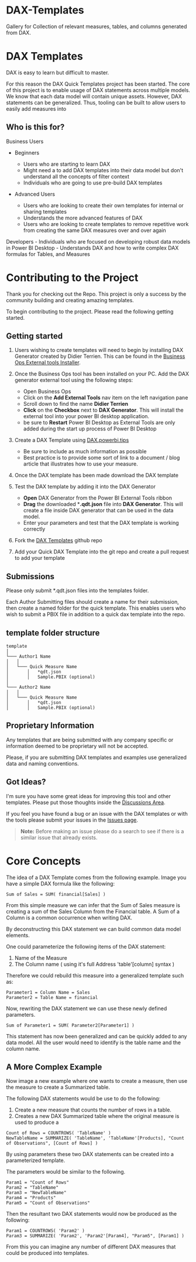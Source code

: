 # DAX-Templates

Gallery for Collection of relevant measures, tables, and columns generated from DAX.

# DAX Templates

DAX is easy to learn but difficult to master.

For this reason the DAX Quick Templates project has been started. The core of this project is to enable usage of DAX statements across multiple models. We know that each data model will contain unique assets. However, DAX statements can be generalized. Thus, tooling can be built to allow users to easily add measures into 

## Who is this for?
Business Users 
- Beginners
    - Users who are starting to learn DAX
    - Might need a to add DAX templates into their data model but don't understand all the concepts of filter context
    - Individuals who are going to use pre-build DAX templates

- Advanced Users
    - Users who are looking to create their own templates for internal or sharing templates
    - Understands the more advanced features of DAX
    - Users who are looking to create templates to remove repetitive work from creating the same DAX measures over and over again

Developers
    - Individuals who are focused on developing robust data models in Power BI Desktop
    - Understands DAX and how to write complex DAX formulas for Tables, and Measures

# Contributing to the Project

Thank you for checking out the Repo.  This project is only a success by the community building and creating amazing templates. 

To begin contributing to the project. Please read the following getting started.

## Getting started
1. Users wishing to create templates will need to begin by installing DAX Generator created by Didier Terrien. This can be found in the [Business Ops External tools Installer](https://powerbi.tips/product/business-ops/).

1. Once the Business Ops tool has been installed on your PC. Add the DAX generator external tool using the following steps:
    - Open Business Ops
    - Click on the **Add External Tools** nav item on the left navigation pane
    - Scroll down to find the name **Didier Terrien**
    - **Click** on the **Checkbox** next to **DAX Generator**. This will install the external tool into your power BI desktop application.
    - be sure to **Restart** Power BI Desktop as External Tools are only added during the start up process of Power BI Desktop

1. Create a DAX Template using [DAX.powerbi.tips](https://dax.powerbi.tips/)
    - Be sure to include as much information as possible
    - Best practice is to provide some sort of link to a document / blog article that illustrates how to use your measure. 

1. Once the DAX template has been made download the DAX template

1. Test the DAX template by adding it into the DAX Generator
    - **Open** DAX Generator from the Power BI External Tools ribbon
    - **Drag** the downloaded ***.qdt.json** file into **DAX Generator**.  This will create a file inside DAX generator that can be used in the data model. 
    - Enter your parameters and test that the DAX template is working correctly

1. Fork the [DAX Templates](https://github.com/PowerBI-tips/DAX-Templates) github repo

1. Add your Quick DAX Template into the git repo and create a pull request to add your template

## Submissions

Please only submit *.qdt.json files into the templates folder. 

Each Author Submitting files should create a name for their submission, then create a named folder for the quick template. This enables users who wish to submit a PBIX file in addition to a quick dax template into the repo.

## template folder structure

```
template
│
└─── Author1 Name
│   │
│   └─── Quick Measure Name
│       │   *qdt.json
│       │   Sample.PBIX (optional)
│   
└─── Author2 Name
│   │
│   └─── Quick Measure Name
│       │   *qdt.json
│       │   Sample.PBIX (optional)
```

## Proprietary Information
Any templates that are being submitted with any company specific or information deemed to be proprietary will not be accepted. 

Please, if you are submitting DAX templates and examples use generalized data and naming conventions.

## Got Ideas?

I'm sure you have some great ideas for improving this tool and other templates. Please put those thoughts inside the [Discussions Area](https://github.com/PowerBI-tips/DAX-Templates/discussions).

If you feel you have found a bug or an issue with the DAX templates or with the tools please submit your issues in the [Issues page](https://github.com/PowerBI-tips/DAX-Templates/issues). 

> **Note:** Before making an issue please do a search to see if there is a similar issue that already exists.

# Core Concepts

The idea of a DAX Template comes from the following example. Image you have a simple DAX formula like the following:
```
Sum of Sales = SUM( financial[Sales] )
```

From this simple measure we can infer that the Sum of Sales measure is creating a sum of the Sales Column from the Financial table. A Sum of a Column is a common occurrence when writing DAX.  

By deconstructing this DAX statement we can build common data model elements. 

One could parameterize the following items of the DAX statement:
1. Name of the Measure
2. The Column name ( using it's full Address 'table'[column] syntax )

Therefore we could rebuild this measure into a generalized template such as:

```
Parameter1 = Column Name = Sales
Parameter2 = Table Name = financial
```

Now, rewriting the DAX statement we can use these newly defined parameters.

```
Sum of Parameter1 = SUM( Parameter2[Parameter1] )

```

This statement has now been generalized and can be quickly added to any data model.  All the user would need to identify is the table name and the column name.  

## A More Complex Example

Now image a new example where one wants to create a measure, then use the measure to create a Summarized table.

The following DAX statements would be use to do the following:
1. Create a new measure that counts the number of rows in a table.
1. Creates a new DAX Summarized table where the original measure is used to produce a 

```
Count of Rows = COUNTROWS( 'TableName' )
NewTableName = SUMMARIZE( 'TableName', 'TableName'[Products], "Count of Observations", [Count of Rows] )
```

By using parameters these two DAX statements can be created into a parameterized template.

The parameters would be similar to the following.

```
Param1 = "Count of Rows"
Param2 = "TableName"
Param3 = "NewTableName"
Param4 = "Products"
Param5 = "Count of Observations"
```

Then the resultant two DAX statements would now be produced as the following:

```
Param1 = COUNTROWS( 'Param2' )
Param3 = SUMMARIZE( 'Param2', 'Param2'[Param4], "Param5", [Param1] )
```

From this you can imagine any number of different DAX measures that could be produced into templates. 